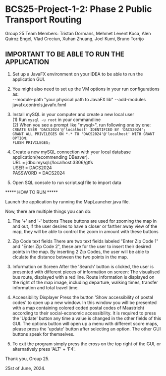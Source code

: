 # BCS25-Project-1-2: Phase 2 Public Transport Routing

Group 25 Team Members: Tristan Dormans, Mehmet Levent Koca, Alen Quiroz Engel, Vlad Creciun, Xuhan Zhuang, Joel Kumi, Bruno Torrijo

## IMPORTANT TO BE ABLE TO RUN THE APPLICATION
1. Set up a JavaFX environment on your IDEA to be able to run the application GUI.

2. You might also need to set up the VM options in your run configurations as:<br>
--module-path "your physical path to JavaFX lib" --add-modules javafx.controls,javafx.fxml

3. Install mySQL in your computer and create a new local user<br>
(1) Run `mysql -u root` in your commandline<br>
(2) When you see a prompt like "mysql>", run following one by one:<br>
    `CREATE USER 'DACS2024'@'localhost' IDENTIFIED BY 'DACS2024';`<br>
    `GRANT ALL PRIVILEGES ON *.* TO 'DACS2024'@'localhost' WITH GRANT OPTION;`<br>
    `FLUSH PRIVILEGES;`<br>

4. Create a new mySQL connection with your local database application(recommending DBeaver).<br>
URL = jdbc:mysql://localhost:3306/gtfs<br>
USER = DACS2024<br>
PASSWORD = DACS2024<br>

5. Open SQL console to run script.sql file to import data

***** HOW TO RUN *****

Launch the application by running the MapLauncher.java file. 

Now, there are multiple things you can do:
1) The '+' and '-' buttons
    These buttons are used for zooming the map in and out, if the user desires to have a closer or farther away view of the map, 
    they will be able to control the zoom in amount with these buttons

2) Zip Code text fields
    There are two text fields labeled "Enter Zip Code 1" and "Enter Zip Code 2", these are for the user to insert their desired points 
    in the map. By inserting 2 Zip Codes, the user will be able to clculate the distance between the two points in the map.

4) Information on Screen
    After the 'Search' button is clicked, the user is presented with different pieces of information on screen:
    The visualised bus route, displayed with a red line.
    Route information is displayed on the right of the map image, including departure, walking times, transfer information and total travel time.

5) Accessibility Displayer
    Press the button 'Show accessibility of postal codes' to open up a new window. In this window you will be presented with a map containing colored coded postal codes of Maastricht according to their social-economic accessibility. It is required to press the 'Update' button any time a value is changed in the other fields of this GUI. The options button will open up a menu with different score maps, please press the 'update' button after selecting an option. The other GUI buttons speak for themselves.


6) To exit the program simply press the cross on the top right of the GUI, or alternatively press 'ALT' + 'F4'. 

Thank you,
Group 25.

25st of June, 2024.
